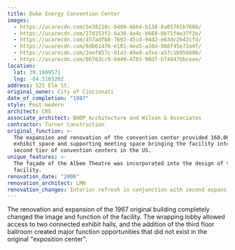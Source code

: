 ```yaml
---
title: Duke Energy Convention Center
images:
  - https://ucarecdn.com/5e38210c-6409-4664-b138-8a05765b7688/
  - https://ucarecdn.com/27d153f2-6a30-4a4c-b660-8b71f4e37f2e/
  - https://ucarecdn.com/457adfb8-7693-45cd-94d2-e63dc2b42cfd/
  - https://ucarecdn.com/6db61476-e101-4ea5-a10d-868f45e72a4f/
  - https://ucarecdn.com/2eef857c-01a3-49e8-afea-a57c1b950800/
  - https://ucarecdn.com/0b763cc9-6449-4703-90d7-b74847bbceee/
location:
  lat: 39.1009571
  lng: -84.5165202
address: 525 Elm St.
original_owner: City of Cincinnati
date_of_completion: "1987"
style: Post-modern
architect: CRS
associate_architect: BHDP Architecture and Wilson & Associates
contractor: Turner Construction
original_function: >-
  The expansion and renovation of the convention center provided 160,000 s.f. of
  exhibit space and supporting meeting space bringing the facility into the
  second tier of convention centers in the US.
unique_features: >-
  The façade of the Albee Theatre was incorporated into the design of the new
  facility.
renovation_date: "2006"
renovation_architect: LMN
renovation_changes: Interior refresh in conjunction with second expansion.
---
```


The renovation and expansion of the 1967 original building completely changed the image and function of the facility. The wrapping lobby allowed access to two connected exhibit halls, and the addition of the third floor ballroom created major function opportunities that did not exist in the original "exposition center".

